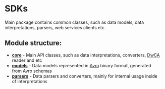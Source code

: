 # SDKs

Main package contains common classes, such as data models, data interpretations, parsers, web services clients etc.

## Module structure:
- [**core**](./core) - Main API classes, such as data interpretations, converters, [DwCA](https://www.tdwg.org/standards/dwc/) reader and etc
- [**models**](./models) - Data models represented in [Avro](https://avro.apache.org/docs/current/) binary format, generated from Avro schemas
- [**parsers**](./parsers) - Data parsers and converters, mainly for internal usage inside of interpretations